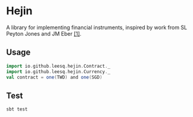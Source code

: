 # Hejin

A library for implementing financial instruments, inspired by work from SL Peyton Jones and JM Eber [[1]](https://www.microsoft.com/en-us/research/publication/composing-contracts-an-adventure-in-financial-engineering/).

## Usage

```scala
import io.github.leesq.hejin.Contract._
import io.github.leesq.hejin.Currency._
val contract = one(TWD) and one(SGD) 
```

## Test

```bash
sbt test
```
